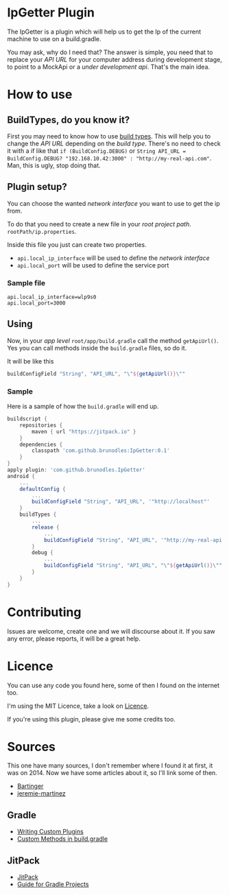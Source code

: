 # IpGetter Plugin
The IpGetter is a plugin which will help us to get the Ip of the current machine to use on a build.gradle.

You may ask, why do I need that? The answer is simple, you need that to replace your *API URL* for your computer
address during development stage, to point to a MockApi or a *under development api*. That's the main idea.

# How to use

## BuildTypes, do you know it?

First you may need to know how to use [build types](https://developer.android.com/studio/build/build-variants.html).
This will help you to change the *API URL* depending on the *build type*.
There's no need to check it with a if like that `if (BuildConfig.DEBUG)`
or `String API_URL = BuildConfig.DEBUG? "192.168.10.42:3000" : "http://my-real-api.com"`.
Man, this is ugly, stop doing that.

## Plugin setup?

You can choose the wanted *network interface* you want to use to get the ip from.

To do that you need to create a new file in your *root project path*. `rootPath/ip.properties`.

Inside this file you just can create two properties.
* `api.local_ip_interface` will be used to define the *network interface*
* `api.local_port` will be used to define the service port

### Sample file

```properties
api.local_ip_interface=wlp9s0
api.local_port=3000
```

## Using

Now, in your *app level* `root/app/build.gradle` call the method `getApiUrl()`.
Yes you can call methods inside the `build.gradle` files, so do it.

It will be like this
```gradle
buildConfigField "String", "API_URL", "\"${getApiUrl()}\""
```

### Sample
Here is a sample of how the `build.gradle` will end up.

```gradle
buildscript {
    repositories {
        maven { url "https://jitpack.io" }
    }
    dependencies {
        classpath 'com.github.brunodles:IpGetter:0.1'
    }
}
apply plugin: 'com.github.brunodles.IpGetter'
android {
    ...
    defaultConfig {
        ...
        buildConfigField "String", "API_URL", '"http://localhost"'
    }
    buildTypes {
        ...
        release {
            ...
            buildConfigField "String", "API_URL", '"http://my-real-api.com"'
        }
        debug {
            ...
            buildConfigField "String", "API_URL", "\"${getApiUrl()}\""
        }
    }
}
```

# Contributing

Issues are welcome, create one and we will discourse about it.
If you saw any error, please reports, it will be a great help.

# Licence
You can use any code you found here, some of then I found on the internet too.

I'm using the MIT Licence, take a look on [Licence](LICENCE.md).

If you're using this plugin, please give me some credits too.

# Sources
This one have many sources, I don't remember where I found it at first, it was on 2014.
Now we have some articles about it, so I'll link some of then.
* [Bartinger](http://bartinger.at/inject-dynamic-host-ip-address-with-gradle/)
* [jeremie-martinez](http://jeremie-martinez.com/2015/05/05/inject-host-gradle/)

## Gradle
* [Writing Custom Plugins](https://docs.gradle.org/current/userguide/custom_plugins.html)
* [Custom Methods in build.gradle](http://stackoverflow.com/a/38032000/1622925)

## JitPack
* [JitPack](https://jitpack.io/)
* [Guide for Gradle Projects](https://jitpack.io/docs/BUILDING/#gradle-projects)
